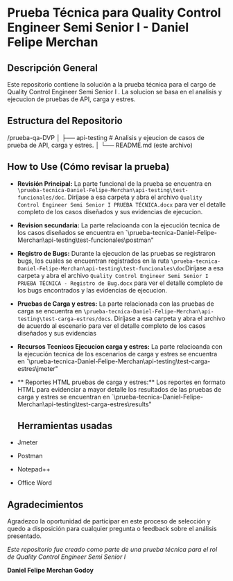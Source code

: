 # Prueba Técnica para Quality Control Engineer Semi Senior I - Daniel Felipe Merchan 

## Descripción General
Este repositorio contiene la solución a la prueba técnica para el cargo de Quality Control Engineer Semi Senior I . La solucion se basa en el analisis y ejecucion de pruebas de API, carga y estres.

## Estructura del Repositorio
/prueba-qa-DVP
│
├── api-testing # Analisis y ejeucion de casos de prueba de API, carga y estres.
│
└── README.md (este archivo)

## How to Use (Cómo revisar la prueba)
- **Revisión Principal:** La parte funcional de la prueba se encuentra en `\prueba-tecnica-Daniel-Felipe-Merchan\api-testing\test-funcionales/doc`. Diríjase a esa carpeta y abra el archivo `Quality Control Engineer Semi Senior I PRUEBA TÉCNICA.docx` para ver el detalle completo de los casos diseñados y sus evidencias de ejecucion.

- **Revision secundaria:** La parte relacioanda con la ejecución tecnica de los casos diseñados se encuentra en `\prueba-tecnica-Daniel-Felipe-Merchan\api-testing\test-funcionales\postman"

- **Registro de Bugs:** Durante la ejecucion de las pruebas se registraron bugs, los cuales se encuentran registrados en la ruta `\prueba-tecnica-Daniel-Felipe-Merchan\api-testing\test-funcionales\doc`Diríjase a esa carpeta y abra el archivo `Quality Control Engineer Semi Senior I PRUEBA TÉCNICA - Registro de Bug.docx` para ver el detalle completo de los bugs encontrados y las evidencias de ejecucion.

- **Pruebas de Carga y estres:** La parte relacionada con las pruebas de carga se encuentra en `\prueba-tecnica-Daniel-Felipe-Merchan\api-testing\test-carga-estres/docs`. Diríjase a esa carpeta y abra el 	 archivo de acuerdo al escenario para ver el detalle completo de los casos diseñados y sus evidencias

- **Recursos Tecnicos Ejecucion carga y estres:**  La parte relacioanda con la ejecución tecnica de los escenarios de carga y estres se encuentra en `\prueba-tecnica-Daniel-Felipe-Merchan\api-testing\test-carga-estres\jmeter"

- ** Reportes HTML pruebas de carga y estres:** Los reportes en formato HTML para evidenciar a mayor detalle los resultados de las pruebas de carga y estres se encuentran en `\prueba-tecnica-Daniel-Felipe-Merchan\api-testing\test-carga-estres\results"

  ## Herramientas usadas
 - Jmeter
 - Postman
 - Notepad++
 - Office Word
 
 ## Agradecimientos
Agradezco la oportunidad de participar en este proceso de selección y quedo a disposición para cualquier pregunta o feedback sobre el análisis presentado.

*Este repositorio fue creado como parte de una prueba técnica para el rol de Quality Control Engineer Semi Senior I*

**Daniel Felipe Merchan Godoy**